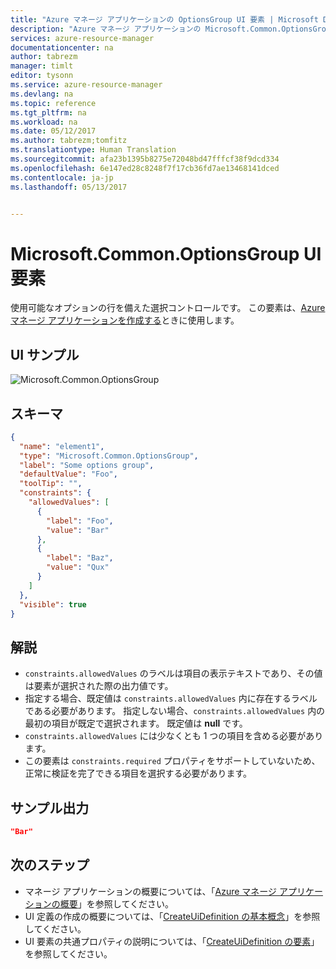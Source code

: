 ```yaml
---
title: "Azure マネージ アプリケーションの OptionsGroup UI 要素 | Microsoft Docs"
description: "Azure マネージ アプリケーションの Microsoft.Common.OptionsGroup UI 要素について説明します。"
services: azure-resource-manager
documentationcenter: na
author: tabrezm
manager: timlt
editor: tysonn
ms.service: azure-resource-manager
ms.devlang: na
ms.topic: reference
ms.tgt_pltfrm: na
ms.workload: na
ms.date: 05/12/2017
ms.author: tabrezm;tomfitz
ms.translationtype: Human Translation
ms.sourcegitcommit: afa23b1395b8275e72048bd47fffcf38f9dcd334
ms.openlocfilehash: 6e147ed28c8248f7f17cb36fd7ae13468141dced
ms.contentlocale: ja-jp
ms.lasthandoff: 05/13/2017


---
```

# <a name="microsoftcommonoptionsgroup-ui-element"></a>Microsoft.Common.OptionsGroup UI 要素
使用可能なオプションの行を備えた選択コントロールです。 この要素は、[Azure マネージ アプリケーションを作成する](managed-application-publishing.md)ときに使用します。

## <a name="ui-sample"></a>UI サンプル
![Microsoft.Common.OptionsGroup](./media/managed-application-elements/microsoft.common.optionsgroup.png)

## <a name="schema"></a>スキーマ
```json
{
  "name": "element1",
  "type": "Microsoft.Common.OptionsGroup",
  "label": "Some options group",
  "defaultValue": "Foo",
  "toolTip": "",
  "constraints": {
    "allowedValues": [
      {
        "label": "Foo",
        "value": "Bar"
      },
      {
        "label": "Baz",
        "value": "Qux"
      }
    ]
  },
  "visible": true
}
```

## <a name="remarks"></a>解説
- `constraints.allowedValues` のラベルは項目の表示テキストであり、その値は要素が選択された際の出力値です。
- 指定する場合、既定値は `constraints.allowedValues` 内に存在するラベルである必要があります。 指定しない場合、`constraints.allowedValues` 内の最初の項目が既定で選択されます。 既定値は **null** です。
- `constraints.allowedValues` には少なくとも 1 つの項目を含める必要があります。
- この要素は `constraints.required` プロパティをサポートしていないため、正常に検証を完了できる項目を選択する必要があります。

## <a name="sample-output"></a>サンプル出力
```json
"Bar"
```

## <a name="next-steps"></a>次のステップ
* マネージ アプリケーションの概要については、「[Azure マネージ アプリケーションの概要](managed-application-overview.md)」を参照してください。
* UI 定義の作成の概要については、「[CreateUiDefinition の基本概念](managed-application-createuidefinition-overview.md)」を参照してください。
* UI 要素の共通プロパティの説明については、「[CreateUiDefinition の要素](managed-application-createuidefinition-elements.md)」を参照してください。

